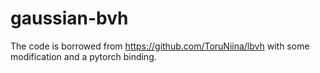 # gaussian-bvh
The code is borrowed from https://github.com/ToruNiina/lbvh 
with some modification and a pytorch binding.  